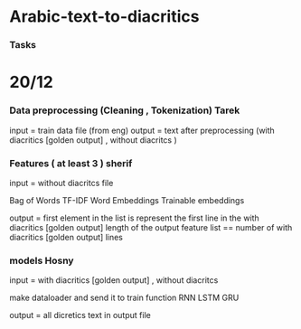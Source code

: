 # Arabic-text-to-diacritics

### Tasks

# 20/12

### Data preprocessing (Cleaning , Tokenization) Tarek

input = train data file (from eng)
output = text after preprocessing (with diacritics [golden output] , without diacritcs  )

### Features ( at least 3 ) sherif

input = without diacritcs file

Bag of Words
TF-IDF
Word Embeddings
Trainable embeddings

output = first element in the list is represent the first line in the with diacritics [golden output]
length of the output feature list == number of with diacritics [golden output] lines

### models Hosny
input = with diacritics [golden output] , without diacritcs

make dataloader and send it to train function
RNN
LSTM
GRU

output = all dicretics text in output file

